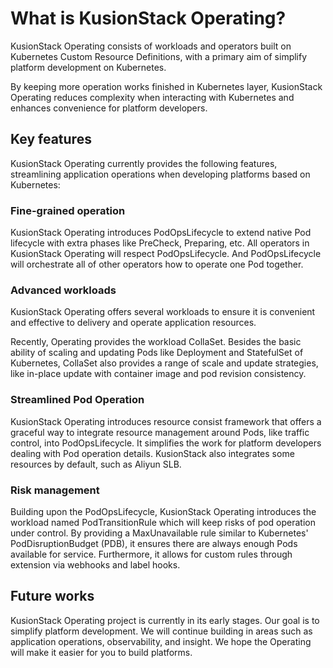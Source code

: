 # What is KusionStack Operating?

KusionStack Operating consists of workloads and operators built on Kubernetes Custom Resource Definitions,
with a primary aim of simplify platform development on Kubernetes.

By keeping more operation works finished in Kubernetes layer,
KusionStack Operating reduces complexity when interacting with Kubernetes
and enhances convenience for platform developers.

## Key features

KusionStack Operating currently provides the following features,
streamlining application operations when developing platforms based on Kubernetes:

### Fine-grained operation

KusionStack Operating introduces PodOpsLifecycle to extend native Pod lifecycle with extra phases like PreCheck, Preparing, etc. 
All operators in KusionStack Operating will respect PodOpsLifecycle. 
And PodOpsLifecycle will orchestrate all of other operators how to operate one Pod together. 

### Advanced workloads

KusionStack Operating offers several workloads to ensure it is convenient and effective to delivery and operate application resources.

Recently, Operating provides the workload CollaSet.
Besides the basic ability of scaling and updating Pods like Deployment and StatefulSet of Kubernetes,
CollaSet also provides a range of scale and update strategies,
like in-place update with container image and pod revision consistency.

### Streamlined Pod Operation

KusionStack Operating introduces resource consist framework that offers a graceful way 
to integrate resource management around Pods, like traffic control, into PodOpsLifecycle.
It simplifies the work for platform developers dealing with Pod operation details. KusionStack also integrates some resources
by default, such as Aliyun SLB.

### Risk management

Building upon the PodOpsLifecycle, KusionStack Operating introduces the workload named PodTransitionRule
which will keep risks of pod operation under control.
By providing a MaxUnavailable rule similar to Kubernetes' PodDisruptionBudget (PDB),
it ensures there are always enough Pods available for service.
Furthermore, it allows for custom rules through extension via webhooks and label hooks.

## Future works

KusionStack Operating project is currently in its early stages.
Our goal is to simplify platform development. We will continue building in areas such as application operations,
observability, and insight. We hope the Operating will make it easier for you to build platforms.